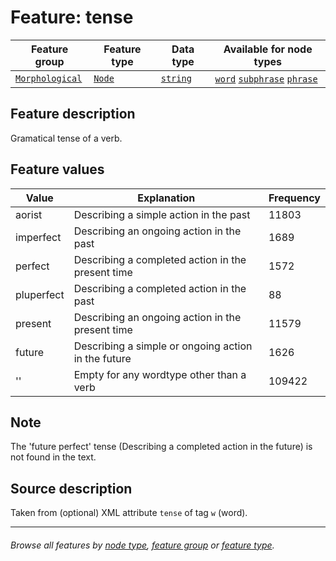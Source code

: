 # Feature: tense

Feature group | Feature type | Data type | Available for node types
---  | --- | --- | ---
[`Morphological`](featuresbygroup.md#morphological-features) | [`Node`](featuresbyfeaturetype.md#node-features) | [`string`](featuresbydatatype.md#string-datatype) |  [`word`](featuresbynodetype.md#word-nodes) [`subphrase`](featuresbynodetype.md#subphrase-nodes) [`phrase`](featuresbynodetype.md#phrase-nodes)

## Feature description

Gramatical tense of a verb.

## Feature values

Value | Explanation | Frequency
--- | --- | ---
aorist | Describing a simple action in the past | 11803
imperfect | Describing an ongoing action in the past | 1689
perfect | Describing a completed action in the present time | 1572
pluperfect | Describing a completed action in the past | 88
present | Describing an ongoing action in the present time | 11579
future | Describing a simple or ongoing action in the future | 1626
'' | Empty for any wordtype other than a verb | 109422

## Note
The 'future perfect' tense (Describing a completed action in the future) is not found in the text.

## Source description

Taken from (optional) XML attribute `tense` of tag `w` (word).

---
###### *Browse all features by [node type](featuresbynodetype.md#readme), [feature group](featuresbygroup.md#readme) or [feature type](featuresbyfeaturetype.md#readme).*
